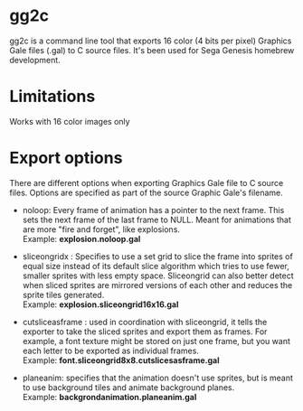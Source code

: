 # gg2c
gg2c is a command line tool that exports 16 color (4 bits per pixel) Graphics Gale files (.gal) to C source files. It's been used for Sega Genesis homebrew development.

# Limitations

Works with 16 color images only


# Export options

There are different options when exporting Graphics Gale file to C source files. Options are specified as part of the source Graphic Gale's filename.

* noloop: Every frame of animation has a pointer to the next frame. This sets the next frame of the last frame to NULL. Meant for animations that are more "fire and forget", like explosions. \
   Example: **explosion.noloop.gal**
  
* sliceongrid<W>x<H> : Specifies to use a set grid to slice the frame into sprites of equal size instead of its default slice algorithm which tries to use fewer, smaller sprites with less empty space. Sliceongrid can also better detect when sliced sprites are mirrored versions of each other and reduces the sprite tiles generated.\
   Example: **explosion.sliceongrid16x16.gal**
* cutsliceasframe : used in coordination with sliceongrid, it tells the exporter to take the sliced sprites and export them as frames. For example, a font texture might be stored on just one frame, but you want each letter to be exported as individual frames.\
   Example: **font.sliceongrid8x8.cutslicesasframe.gal**
 * planeanim: specifies that the animation doesn't use sprites, but is meant to use background tiles and animate background planes.\
    Example: **backgrondanimation.planeanim.gal**

